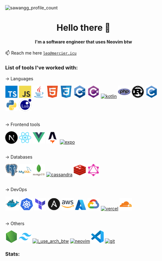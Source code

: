 <img src="https://komarev.com/ghpvc/?username=sawangg" alt="sawangg_profile_count" />

<h1 align="center">Hello there 👋</h1>
<h4 align="center">I'm a software engineer that uses Neovim btw</h4>

📫 Reach me here <code>leo@mercier.icu</code>

<h3>List of tools I've worked with:</h3>

<p>→ Languages</p>
<a href="https://www.typescriptlang.org/" title="TypeScript" target="_blank"> <img src="https://raw.githubusercontent.com/devicons/devicon/master/icons/typescript/typescript-original.svg" alt="typescript" width="40" height="40" /></a>
<a href="https://developer.mozilla.org/en-US/docs/Web/JavaScript" title="JavaScript" target="_blank"> <img src="https://raw.githubusercontent.com/devicons/devicon/master/icons/javascript/javascript-original.svg" alt="javascript" width="40" height="40" /></a>
<a href="https://www.java.com" title="Nightmare" target="_blank"> <img src="https://raw.githubusercontent.com/devicons/devicon/master/icons/java/java-original.svg" alt="java" width="40" height="40" /></a>
<a href="https://www.w3.org/html/" title="HTML5" target="_blank"> <img src="https://raw.githubusercontent.com/devicons/devicon/master/icons/html5/html5-original.svg" alt="html5" width="40" height="40" /></a>
<a href="https://www.w3.org/Style/CSS/" title="CSS3" target="_blank"> <img src="https://raw.githubusercontent.com/devicons/devicon/master/icons/css3/css3-original.svg" alt="css3" width="40" height="40" /></a>
<a href="https://www.w3schools.com/cpp/" title="C++" target="_blank"> <img src="https://raw.githubusercontent.com/devicons/devicon/master/icons/cplusplus/cplusplus-original.svg" alt="cplusplus" width="40" height="40" /></a>
<a href="https://en.wikipedia.org/wiki/C_Sharp_(programming_language)" title="C#" target="_blank"> <img src="https://raw.githubusercontent.com/devicons/devicon/master/icons/csharp/csharp-original.svg" alt="csharp" width="40" height="40" /></a>
<a href="https://kotlinlang.org" title="Kotlin" target="_blank"> <img src="https://www.vectorlogo.zone/logos/kotlinlang/kotlinlang-icon.svg" alt="kotlin" width="40" height="40" /></a>
<a href="https://www.php.net" title="PHP" target="_blank"> <img src="https://raw.githubusercontent.com/devicons/devicon/master/icons/php/php-original.svg" alt="php" width="40" height="40" /></a>
<a href="https://www.rust-lang.org" title="Rust" target="_blank"> <img src="https://raw.githubusercontent.com/devicons/devicon/master/icons/rust/rust-original.svg" alt="rust" width="40" height="40" /></a>
<a href="https://en.wikipedia.org/wiki/C_(programming_language)" title="C" target="_blank"> <img src="https://raw.githubusercontent.com/devicons/devicon/master/icons/c/c-original.svg" alt="c" width="40" height="40" /></a>
<a href="https://www.python.org/" title="Python" target="_blank"> <img src="https://raw.githubusercontent.com/devicons/devicon/master/icons/python/python-original.svg" alt="python" width="40" height="40" /></a>
<a href="https://www.lua.org/" title="Lua" target="_blank"> <img src="https://raw.githubusercontent.com/devicons/devicon/master/icons/lua/lua-original.svg" alt="lua" width="40" height="40" /></a>
<br />
<br />
<p>→ Frontend tools</p>
<a href="https://nextjs.org/" title="NextJS" target="_blank"> <img src="https://raw.githubusercontent.com/devicons/devicon/master/icons/nextjs/nextjs-original.svg" alt="nextjs" width="40" height="40" /></a>
<a href="https://reactjs.org/" title="ReactJS" target="_blank"> <img src="https://raw.githubusercontent.com/devicons/devicon/master/icons/react/react-original.svg" alt="react" width="40" height="40" /></a>
<a href="https://vuejs.org/" title="VueJS" target="_blank"> <img src="https://raw.githubusercontent.com/devicons/devicon/master/icons/vuejs/vuejs-original.svg" alt="vue" width="40" height="40" /></a>
<a href="https://astro.build/" title="Astro" target="_blank"> <img src="https://raw.githubusercontent.com/devicons/devicon/master/icons/astro/astro-original.svg" alt="astro" width="40" height="40" /></a>
<a href="https://expo.dev/" title="Expo" target="_blank"> <img src="https://img.icons8.com/?size=256&id=7ImWFDcPfSlz&format=png" alt="expo" width="40" height="40" /></a>
<br />
<br />
<p>→ Databases</p>
<a href="https://www.postgresql.org/" title="PostgreSQL" target="_blank"> <img src="https://raw.githubusercontent.com/devicons/devicon/master/icons/postgresql/postgresql-original.svg" alt="postgresql" width="40" height="40" /></a>
<a href="https://www.mysql.com/" title="MySQL" target="_blank"> <img src="https://raw.githubusercontent.com/devicons/devicon/master/icons/mysql/mysql-original-wordmark.svg" alt="mysql" width="40" height="40" /></a>
<a href="https://www.mongodb.com/" title="MongoDB" target="_blank"> <img src="https://raw.githubusercontent.com/devicons/devicon/master/icons/mongodb/mongodb-original-wordmark.svg" alt="mongodb" width="40" height="40" /></a>
<a href="https://cassandra.apache.org/_/index.html" title="Cassandra" target="_blank"> <img src="https://upload.wikimedia.org/wikipedia/commons/thumb/5/5e/Cassandra_logo.svg/1200px-Cassandra_logo.svg.png" alt="cassandra" width="50" height="40" /></a>
<a href="https://redis.io/" title="Redis" target="_blank"> <img src="https://raw.githubusercontent.com/devicons/devicon/master/icons/redis/redis-original.svg" alt="redis" width="40" height="40" /></a>
<a href="https://graphql.org/" title="GraphQL" target="_blank"> <img src="https://raw.githubusercontent.com/devicons/devicon/master/icons/graphql/graphql-plain.svg" alt="graphql" width="40" height="40" /></a>
<br />
<br />
<p>→ DevOps</p>
<a href="https://www.docker.com/" title="Docker" target="_blank"> <img src="https://raw.githubusercontent.com/devicons/devicon/v2.12.0/icons/docker/docker-original.svg" alt="docker" width="45" height="45" /></a>
<a href="https://kubernetes.io/" title="Kubernetes" target="_blank"> <img src="https://raw.githubusercontent.com/devicons/devicon/master/icons/kubernetes/kubernetes-plain.svg" alt="kubernetes" width="40" height="40" /></a>
<a href="https://www.terraform.io/" title="Terraform" target="_blank"> <img src="https://raw.githubusercontent.com/devicons/devicon/master/icons/terraform/terraform-original.svg" alt="terraform" width="40" height="40" /></a>
<a href="https://www.ansible.com/" title="Ansible" target="_blank"> <img src="https://raw.githubusercontent.com/devicons/devicon/master/icons/ansible/ansible-original.svg" alt="ansible" width="40" height="40" /></a>
<a href="https://aws.amazon.com/" title="AWS" target="_blank"> <img src="https://raw.githubusercontent.com/devicons/devicon/master/icons/amazonwebservices/amazonwebservices-original-wordmark.svg" alt="aws" width="40" height="40" /></a>
<a href="https://portal.azure.com/" title="Azure" target="_blank"> <img src="https://raw.githubusercontent.com/devicons/devicon/master/icons/azure/azure-original.svg" alt="azure" width="35" height="35" /></a>
<a href="https://cloud.google.com/" title="Google Cloud" target="_blank"> <img src="https://raw.githubusercontent.com/devicons/devicon/master/icons/googlecloud/googlecloud-original.svg" alt="googlecloud" width="40" height="40" /></a>
<a href="https://vercel.com/" title="Vercel" target="_blank"> <img src="https://assets.vercel.com/image/upload/front/favicon/vercel/180x180.png" alt="vercel" width="40" height="40" /></a>
<a href="https://cloudflare.com/" title="Cloudflare" target="_blank"> <img src="https://raw.githubusercontent.com/devicons/devicon/master/icons/cloudflare/cloudflare-original.svg" alt="cloudflare" width="40" height="40" /></a>
<br />
<br />
<p>→ Others</p>
<a href="https://nodejs.org" title="NodeJS" target="_blank"> <img src="https://raw.githubusercontent.com/devicons/devicon/master/icons/nodejs/nodejs-original.svg" alt="nodejs" width="40" height="40" /></a>
<a href="https://tailwindcss.com/" title="TailwindCSS" target="_blank"> <img src="https://raw.githubusercontent.com/devicons/devicon/master/icons/tailwindcss/tailwindcss-original.svg" alt="tailwindcss" width="40" height="40" /></a>
<a href="https://artixlinux.org/" title="I use Artix btw" target="_blank"> <img src="https://artixlinux.org/img/artix-logo.png" alt="i_use_arch_btw" width="40" height="40" /></a>
<a href="https://neovim.io/" title="Neovim" target="_blank"> <img src="https://upload.wikimedia.org/wikipedia/commons/3/3a/Neovim-mark.svg" alt="neovim" width="40" height="40" /></a>
<a href="https://code.visualstudio.com/" title="VSCode" target="_blank"> <img src="https://raw.githubusercontent.com/devicons/devicon/master/icons/vscode/vscode-original.svg" alt="vscode" width="40" height="40" /></a>
<a href="https://git-scm.com/" title="Git" target="_blank"> <img src="https://www.vectorlogo.zone/logos/git-scm/git-scm-icon.svg" alt="git" width="40" height="40"/></a> 

<h3>Stats:</h3>
<img align="left" src="https://github-readme-stats.vercel.app/api/top-langs/?username=sawangg" alt="" />
<img align="center" src="https://github-readme-stats.vercel.app/api?username=sawangg&show_icons=true&locale=en" alt="" />
